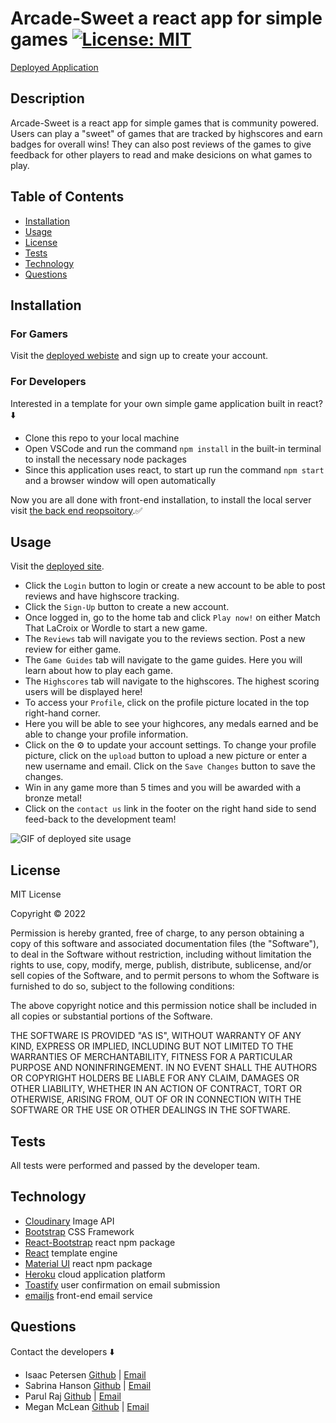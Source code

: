 # Arcade-Sweet a react app for simple games [![License: MIT](https://img.shields.io/badge/License-MIT-yellow.svg)](https://opensource.org/licenses/MIT) 
[Deployed Application](http://asweet-front.herokuapp.com/)

## Description
Arcade-Sweet is a react app for simple games that is community powered.
Users can play a "sweet" of games that are tracked by highscores and earn badges for overall wins!
They can also post reviews of the games to give feedback for other players to read and make desicions on what games to play.


## Table of Contents 
- [Installation](#installation)
- [Usage](#usage)
- [License](#license)
- [Tests](#tests)
- [Technology](#technology)
- [Questions](#questions)

## Installation  

### For Gamers
Visit the [deployed webiste](http://asweet-front.herokuapp.com/) and sign up to create your account.

### For Developers
Interested in a template for your own simple game application built in react? ⬇️

- Clone this repo to your local machine
- Open VSCode and run the command `npm install` in the built-in terminal to install the necessary node packages
- Since this application uses react, to start up run the command `npm start` and a browser window will open automatically


Now you are all done with front-end installation, to install the local server visit [the back end reopsoitory](https://github.com/sabhanson/arcade-sweet-back).✅
## Usage

Visit the [deployed site](http://asweet-front.herokuapp.com/).  
- Click the `Login` button to login or create a new account to be able to post reviews and have highscore tracking.
- Click the `Sign-Up` button to create a new account.
- Once logged in, go to the home tab and click `Play now!` on either Match That LaCroix or Wordle to start a new game.
- The `Reviews` tab will navigate you to the reviews section. Post a new review for either game.
- The `Game Guides` tab will navigate to the game guides. Here you will learn about how to play each game.
- The `Highscores` tab will navigate to the highscores. The highest scoring users will be displayed here!
- To access your `Profile`, click on the profile picture located in the top right-hand corner.
- Here you will be able to see your highcores, any medals earned and be able to change your profile information.
- Click on the ⚙️ to update your account settings. To change your profile picture, click on the `upload` button to upload a new picture or enter a new username and email. Click on the `Save Changes` button to save the changes.
- Win in any game more than 5 times and you will be awarded with a bronze metal!
- Click on the `contact us` link in the footer on the right hand side to send feed-back to the development team!


![GIF of deployed site usage](./src/images/arcade-sweet.gif)  


## License
<p>
MIT License

  Copyright &copy; 2022 
  
  Permission is hereby granted, free of charge, to any person obtaining a copy
  of this software and associated documentation files (the "Software"), to deal
  in the Software without restriction, including without limitation the rights
  to use, copy, modify, merge, publish, distribute, sublicense, and/or sell
  copies of the Software, and to permit persons to whom the Software is
  furnished to do so, subject to the following conditions:
  
  The above copyright notice and this permission notice shall be included in all
  copies or substantial portions of the Software.
  
  THE SOFTWARE IS PROVIDED "AS IS", WITHOUT WARRANTY OF ANY KIND, EXPRESS OR
  IMPLIED, INCLUDING BUT NOT LIMITED TO THE WARRANTIES OF MERCHANTABILITY,
  FITNESS FOR A PARTICULAR PURPOSE AND NONINFRINGEMENT. IN NO EVENT SHALL THE
  AUTHORS OR COPYRIGHT HOLDERS BE LIABLE FOR ANY CLAIM, DAMAGES OR OTHER
  LIABILITY, WHETHER IN AN ACTION OF CONTRACT, TORT OR OTHERWISE, ARISING FROM,
  OUT OF OR IN CONNECTION WITH THE SOFTWARE OR THE USE OR OTHER DEALINGS IN THE
  SOFTWARE.

  </p>

## Tests
All tests were performed and passed by the developer team.

## Technology
* [Cloudinary](https://cloudinary.com/) Image API
* [Bootstrap](https://getbootstrap.com/) CSS Framework
* [React-Bootstrap](https://react-bootstrap.github.io/) react npm package
* [React](https://reactjs.org/) template engine
* [Material UI](https://mui.com/) react npm package
* [Heroku](https://www.heroku.com/home) cloud application platform
* [Toastify](https://aleab.github.io/toastify/) user confirmation on email submission
* [emailjs](https://www.emailjs.com/) front-end email service


## Questions
Contact the developers ⬇️
* Isaac Petersen [Github](http://www.github.com/idpetersen) | [Email](mailto:isaac.petersen5@gmail.com)
* Sabrina Hanson [Github](http://www.github.com/sabhanson) | [Email](mailto:sabhanson7@gmail.com)
* Parul Raj [Github](https://github.com/sinka27) | [Email](mailto:parulraj27392@gmail.com)
* Megan McLean [Github](http://www.github.com/425megs) | [Email](mailto:425megs@gmail.com)
